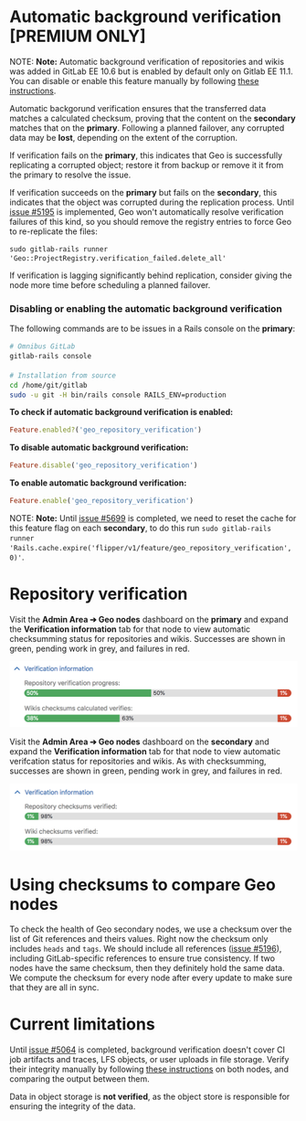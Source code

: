 # Automatic background verification **[PREMIUM ONLY]**

NOTE: **Note:**
Automatic background verification of repositories and wikis was added in
GitLab EE 10.6 but is enabled by default only on Gitlab EE 11.1. You can
disable or enable this feature manually by following
[these instructions][feature-flag].

Automatic backgorund verification ensures that the transferred data matches a
calculated checksum, proving that the content on the **secondary** matches that
on the **primary**. Following a planned failover, any corrupted data may be
**lost**, depending on the extent of the corruption.

If verification fails on the **primary**, this indicates that Geo is
successfully replicating a corrupted object; restore it from backup or remove it
it from the primary to resolve the issue.

If verification succeeds on the **primary** but fails on the **secondary**, this
indicates that the object was corrupted during the replication process. Until
[issue #5195][ee-5195] is implemented, Geo won't automatically resolve
verification failures of this kind, so you should remove the registry entries to
force Geo to re-replicate the files:

```
sudo gitlab-rails runner 'Geo::ProjectRegistry.verification_failed.delete_all'
```

If verification is lagging significantly behind replication, consider giving
the node more time before scheduling a planned failover.

### Disabling or enabling the automatic background verification

The following commands are to be issues in a Rails console on
the **primary**:

```sh
# Omnibus GitLab
gitlab-rails console

# Installation from source
cd /home/git/gitlab
sudo -u git -H bin/rails console RAILS_ENV=production
```

**To check if automatic background verification is enabled:**

```ruby
Feature.enabled?('geo_repository_verification')
```

**To disable automatic background verification:**

```ruby
Feature.disable('geo_repository_verification')
```

**To enable automatic background verification:**

```ruby
Feature.enable('geo_repository_verification')
```

NOTE: **Note:**
Until [issue #5699][ee-5699] is completed, we need to reset the cache for this
feature flag on each **secondary**, to do this run
`sudo gitlab-rails runner 'Rails.cache.expire('flipper/v1/feature/geo_repository_verification', 0)'`.

# Repository verification

Visit the **Admin Area ➔ Geo nodes** dashboard on the **primary** and expand
the **Verification information** tab for that node to view automatic checksumming
status for repositories and wikis. Successes are shown in green, pending work
in grey, and failures in red.

![Verification status](img/verification-status-primary.png)

Visit the **Admin Area ➔ Geo nodes** dashboard on the **secondary** and expand
the **Verification information** tab for that node to view automatic verifcation
status for repositories and wikis. As with checksumming, successes are shown in
green, pending work in grey, and failures in red.

![Verification status](img/verification-status-secondary.png)

# Using checksums to compare Geo nodes

To check the health of Geo secondary nodes, we use a checksum over the list of
Git references and theirs values. Right now the checksum only includes `heads`
and `tags`. We should include all references ([issue #5196][ee-5196]), including
GitLab-specific references to ensure true consistency. If two nodes have the
same checksum, then they definitely hold the same data. We compute the checksum
for every node after every update to make sure that they are all in sync.

# Current limitations

Until [issue #5064][ee-5064] is completed, background verification doesn't cover
CI job artifacts and traces, LFS objects, or user uploads in file storage.
Verify their integrity manually by following [these instructions][foreground-verification]
on both nodes, and comparing the output between them.

Data in object storage is **not verified**, as the object store is responsible
for ensuring the integrity of the data.

[disaster-recovery]: index.md
[feature-flag]: background_verification.md#enabling-or-disabling-the-automatic-background-verification
[foreground-verification]: ../../raketasks/check.md
[ee-5064]: https://gitlab.com/gitlab-org/gitlab-ee/issues/5064
[ee-5699]: https://gitlab.com/gitlab-org/gitlab-ee/issues/5699
[ee-5195]: https://gitlab.com/gitlab-org/gitlab-ee/issues/5195
[ee-5196]: https://gitlab.com/gitlab-org/gitlab-ee/issues/5196
